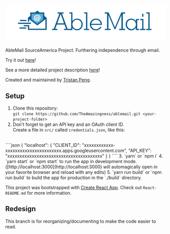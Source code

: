 # ![AbleMail](public/logo-blue.png)
AbleMail SourceAmerica Project. Furthering independence through email.

Try it out [here](https://theamazingness.github.io/ablemail)!

See a more detailed project description [here](http://www.team1540.org/ablemail)!

Created and maintained by [Tristan Peng](https://www.github.com/theamazingness).

## Setup
1. Clone this repository:
<br>`git clone https://github.com/TheAmazingness/ablemail.git <your-project-folder>`
2. Don't forget to get an API key and an OAuth client ID.
<br>Create a file in `src/` called `credentials.json`, like this:
<br> 
	````json
	{
	  "localhost": {
	    "CLIENT_ID": "xxxxxxxxxxxx-xxxxxxxxxxxxxxxxxxxxxxx.apps.googleusercontent.com",
	    "API_KEY": "xxxxxxxxxxxxxxxxxxxxxxxxxxxxxxxxxxxxxxx"
	  }
	}
	````
3. `yarn` or `npm i`
4. `yarn start` or `npm start` to run the app in development mode. ([http://localhost:3000](http://localhost:3000) will automagically open in your favorite browser and reload with any edits)
5. `yarn run build` or `npm run build` to build the app for production in the `./build` directory.

This project was bootstrapped with [Create React App](https://github.com/facebook/create-react-app). Check out `React-README.md` for more information.

## Redesign
This branch is for reorganizing/documenting to make the code easier to read.

